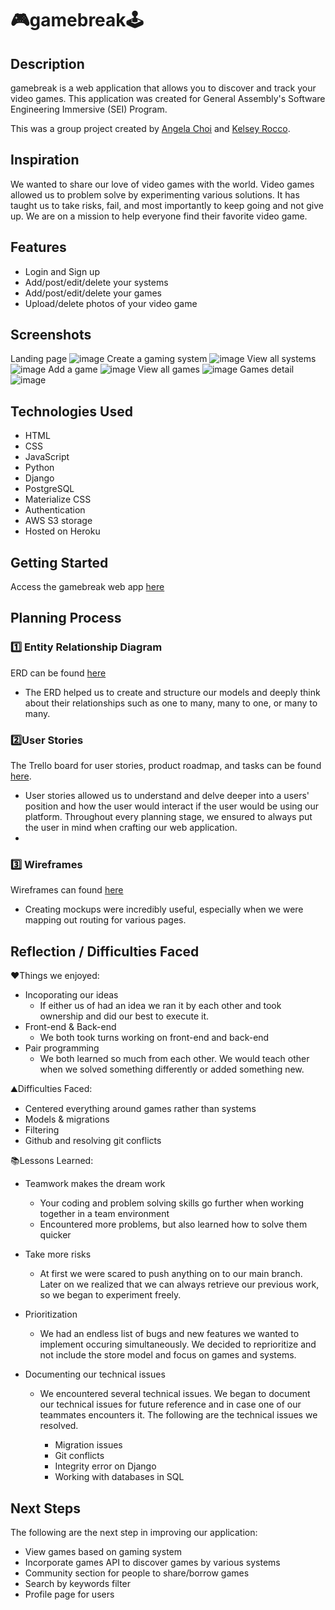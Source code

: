 # 🎮gamebreak🕹️
## Description
gamebreak is a web application that allows you to discover and track your video games. This application was created for General Assembly's Software Engineering Immersive (SEI) Program.

This was a group project created by [Angela Choi](https://github.com/angelamchoi) and [Kelsey Rocco](https://github.com/KelseyRocco). 

## Inspiration
We wanted to share our love of video games with the world. Video games allowed us to problem solve by experimenting various solutions. It has taught us to take risks, fail, and most importantly to keep going and not give up. We are on a mission to help everyone find their favorite video game. 

## Features
- Login and Sign up
- Add/post/edit/delete your systems
- Add/post/edit/delete your games
- Upload/delete photos of your video game

## Screenshots
Landing page
![image](screenshots/home.jpg)
Create a gaming system
![image](screenshots/add_system.PNG)
View all systems
![image](screenshots/systems.PNG)
Add a game
![image](screenshots/add_game.jpg)
View all games
![image](screenshots/games_list.PNG)
Games detail
![image](screenshots/game_detail.PNG)


## Technologies Used
- HTML
- CSS
- JavaScript
- Python
- Django
- PostgreSQL
- Materialize CSS
- Authentication
- AWS S3 storage
- Hosted on Heroku

## Getting Started
Access the gamebreak web app [here](https://gamebreakk.herokuapp.com/)

## Planning Process

### 1️⃣ Entity Relationship Diagram
ERD can be found [here](https://lucid.app/lucidchart/29ba2d8e-8464-40bf-b81c-e8fd676560dd/edit?page=0_0#)
- The ERD helped us to create and structure our models and deeply think about their relationships such as one to many, many to one, or many to many. 

### 2️⃣User Stories
The Trello board for user stories, product roadmap, and tasks can be found [here](https://trello.com/b/YdIWpqHE/gamebreak).
- User stories allowed us to understand and delve deeper into a users' position and how the user would interact if the user would be using our platform. Throughout every planning stage, we ensured to always put the user in mind when crafting our web application.  
- 

### 3️⃣ Wireframes
Wireframes can  found [here](https://wireframepro.mockflow.com/view/M26cb0d3c6671fbc24524cd94394344351624502998157)
- Creating mockups were incredibly useful, especially when we were mapping out routing for various pages. 

## Reflection / Difficulties Faced
❤️Things we enjoyed:
- Incoporating our ideas 
    - If either us of had an idea we ran it by each other and took ownership and did our best to execute it. 
- Front-end & Back-end
    - We both took turns working on front-end and back-end
- Pair programming 
    - We both learned so much from each other. We would teach other when we solved something differently or added something new.

⛰️Difficulties Faced: 
- Centered everything around games rather than systems
- Models & migrations 
- Filtering
- Github and resolving git conflicts

📚Lessons Learned:

- Teamwork makes the dream work
    - Your coding and problem solving skills go further when working together in a team environment
    - Encountered more problems, but also learned how to solve them quicker 

- Take more risks
    - At first we were scared to push anything on to our main branch. Later on we realized that we can always retrieve our previous work, so we began to experiment freely. 

- Prioritization
    - We had an endless list of bugs and new features we wanted to implement occuring simultaneously. We decided to reprioritize and not include the store model and focus on games and systems. 

- Documenting our technical issues
    - We encountered several technical issues. We began to document our technical issues for future reference and in case one of our teammates encounters it. The following are the technical issues we resolved. 

        - Migration issues 
        - Git conflicts
        - Integrity error on Django
        - Working with databases in SQL

## Next Steps
The following are the next step in improving our application:

- View games based on gaming system
- Incorporate games API to discover games by various systems
- Community section for people to share/borrow games
- Search by keywords filter
- Profile page for users